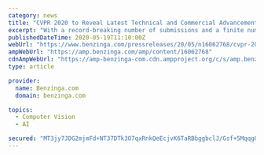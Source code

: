 ```yaml
---
category: news
title: "CVPR 2020 to Reveal Latest Technical and Commercial Advancements in Computer Vision, AI and Machine Learning in All-Virtual Event"
excerpt: "With a record-breaking number of submissions and a finite number of program slots, the content for CVPR 2020 will be some of"
publishedDateTime: 2020-05-19T11:10:00Z
webUrl: "https://www.benzinga.com/pressreleases/20/05/n16062768/cvpr-2020-to-reveal-latest-technical-and-commercial-advancements-in-computer-vision-ai-and-machine"
ampWebUrl: "https://amp.benzinga.com/amp/content/16062768"
cdnAmpWebUrl: "https://amp-benzinga-com.cdn.ampproject.org/c/s/amp.benzinga.com/amp/content/16062768"
type: article

provider:
  name: Benzinga.com
  domain: benzinga.com

topics:
  - Computer Vision
  - AI

secured: "MT3jy7JDG2mjmFd+NT37DTk3O7qxRnkQeEcjvK6TaRBbggbclJ/Gsf+5MqqgQ85Fa7r2m+QLBOyDgJ4AKftlenachMAczzrJLFmqKhNqZYANDUT8K/ahW6VigI+YsUiV/ydOy1F5yhUOI1ACEfAeIJhI6+1qoFsnXyBfQXiqjYyoQfNWbOm9PIK4MMYX0hmmb7VJ149goWROjFWz5gfGbtySCmARPWdRKZZfuVS5gXVxOvd6mHZNAb24wxs5xmWc+GsIBKp6568HM4viegEC5Ys0c+brAkcf/GmFYyr1QncICFLf1o70bWbvWZo5EbRP;gwa6S1pCK6Miqt4/ofR9OA=="
---
```


